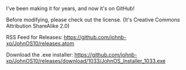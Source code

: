 I've been making it for years, and now it's on GitHub!

Before modifying, please check out the license. (It's Creative Commons Attribution ShareAlike 2.0)

RSS Feed for Releases:
https://github.com/johnb-xp/JohnOS10/releases.atom

Download the .exe installer:
https://github.com/johnb-xp/JohnOS10/releases/download/1033/JohnOS_Installer_1033.exe
